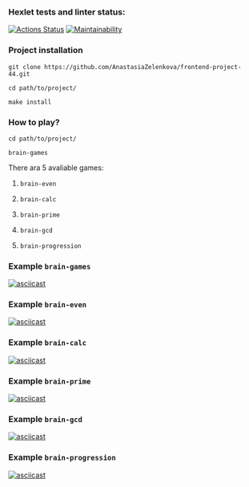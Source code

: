 ### Hexlet tests and linter status:
[![Actions Status](https://github.com/AnastasiaZelenkova/frontend-project-44/actions/workflows/hexlet-check.yml/badge.svg)](https://github.com/AnastasiaZelenkova/frontend-project-44/actions)
[![Maintainability](https://api.codeclimate.com/v1/badges/76724af3da35062c8301/maintainability)](https://codeclimate.com/github/AnastasiaZelenkova/frontend-project-44/maintainability)

###  Project installation

`git clone https://github.com/AnastasiaZelenkova/frontend-project-44.git`

`cd path/to/project/`

`make install`

### How to play?

`cd path/to/project/`

`brain-games`

There ara 5 avaliable games:

1. `brain-even`

2. `brain-calc`

3. `brain-prime`

4. `brain-gcd`

5. `brain-progression`

### Example `brain-games`

[![asciicast](https://asciinema.org/a/GKugvRJ9xrvQ7pjwQiCgCZgfH.svg)](https://asciinema.org/a/GKugvRJ9xrvQ7pjwQiCgCZgfH)

###  Example `brain-even`

[![asciicast](https://asciinema.org/a/MUMb8B5W6M7Mqi03NTNk1EM7v.svg)](https://asciinema.org/a/MUMb8B5W6M7Mqi03NTNk1EM7v)

###  Example `brain-calc`

[![asciicast](https://asciinema.org/a/TAoViLLr7fzdPHDCbbnT01e3F.svg)](https://asciinema.org/a/TAoViLLr7fzdPHDCbbnT01e3F)

###  Example `brain-prime`

[![asciicast](https://asciinema.org/a/slUx6o7TnyYnBOHF5IZ8KG9bK.svg)](https://asciinema.org/a/slUx6o7TnyYnBOHF5IZ8KG9bK)

###  Example `brain-gcd`

[![asciicast](https://asciinema.org/a/gezgdEd4uH6SEM52Fj8mzHqnG.svg)](https://asciinema.org/a/gezgdEd4uH6SEM52Fj8mzHqnG)

###  Example `brain-progression`

[![asciicast](https://asciinema.org/a/eS71lrX9ROrN0QbgCggwIBPLa.svg)](https://asciinema.org/a/eS71lrX9ROrN0QbgCggwIBPLa)

